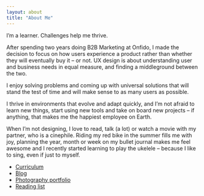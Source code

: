 ```yaml
---
layout: about
title: "About Me"
---
```


I’m a learner. Challenges help me thrive. 

After spending two years doing B2B Marketing at Onfido, I made the decision to focus on how users experience a product rather than whether they will eventually buy it – or not. UX design is about understanding user and business needs in equal measure, and finding a middleground between the two. 

I enjoy solving problems and coming up with universal solutions that will stand the test of time and will make sense to as many users as possible. 

I thrive in environments that evolve and adapt quickly, and I’m not afraid to learn new things, start using new tools and take on board new projects – if anything, that makes me the happiest employee on Earth.

When I’m not designing, I love to read, talk (a lot) or watch a movie with my partner, who is a cinephile. Riding my red bike in the summer fills me with joy, planning the year, month or week on my bullet journal makes me feel awesome and I recently started learning to play the ukelele – because I like to sing, even if just to myself.

* [Curriculum](/curriculum)
* [Blog](/blog)
* [Photography portfolio](https://www.flickr.com/photos/25124902@N04/albums/72157671009291723)
* [Reading list](/reading-list)
